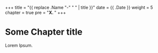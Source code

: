 +++
title = "{{ replace .Name "-" " " | title }}"
date = {{ .Date }}
weight = 5
chapter = true
pre = "<b>X. </b>"
+++


# Some Chapter title

Lorem Ipsum.
